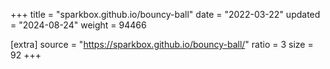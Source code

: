 +++
title = "sparkbox.github.io/bouncy-ball"
date = "2022-03-22"
updated = "2024-08-24"
weight = 94466

[extra]
source = "https://sparkbox.github.io/bouncy-ball/"
ratio = 3
size = 92
+++

